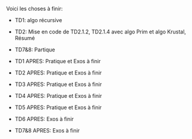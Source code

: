 Voici les choses à finir:
- TD1: algo récursive
- TD2: Mise en code de TD2.1.2, TD2.1.4 avec algo Prim et algo Krustal, Résumé
- TD7&8: Partique

- TD1 APRES: Pratique et Exos à finir
- TD2 APRES: Pratique et Exos à finir
- TD3 APRES: Pratique et Exos à finir
- TD4 APRES: Pratique et Exos à finir
- TD5 APRES: Pratique et Exos à finir
- TD6 APRES: Exos à finir
- TD7&8 APRES: Exos à finir